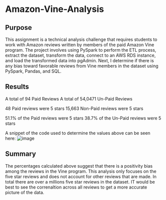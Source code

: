 # Amazon-Vine-Analysis

## Purpose
This assignment is a technical analysis challenge that requires students to work with Amazon reviews written by members of the paid Amazon Vine program. The project involves using PySpark to perform the ETL process, extract the dataset, transform the data, connect to an AWS RDS instance, and load the transformed data into pgAdmin. Next, I determine if there is any bias toward favorable reviews from Vine members in the dataset using PySpark, Pandas, and SQL.

## Results

A total of 94 Paid Reviews
A total of 54,0471 Un-Paid Reviews

48 Paid reviews were 5 stars
15,663 Non-Paid reviews were 5 stars

51.1% of the Paid reviews were 5 stars
38.7% of the Un-Paid reviews were 5 stars

A snippet of the code used to determine the values above can be seen here:
![image](https://user-images.githubusercontent.com/102545401/225738539-a4ebec43-8328-4699-a0b1-6ef8fc12f8ee.png)

## Summary
The percentages calculated above suggest that there is a positivity bias among the reviews in the Vine program. This analysis only focuses on the five star reviews and does not account for other reviews that are made. In total there are over a millions five star reviews in the dataset. IT would be best to see the correnaltion across all reviews to get a more accurate picture of the data. 
